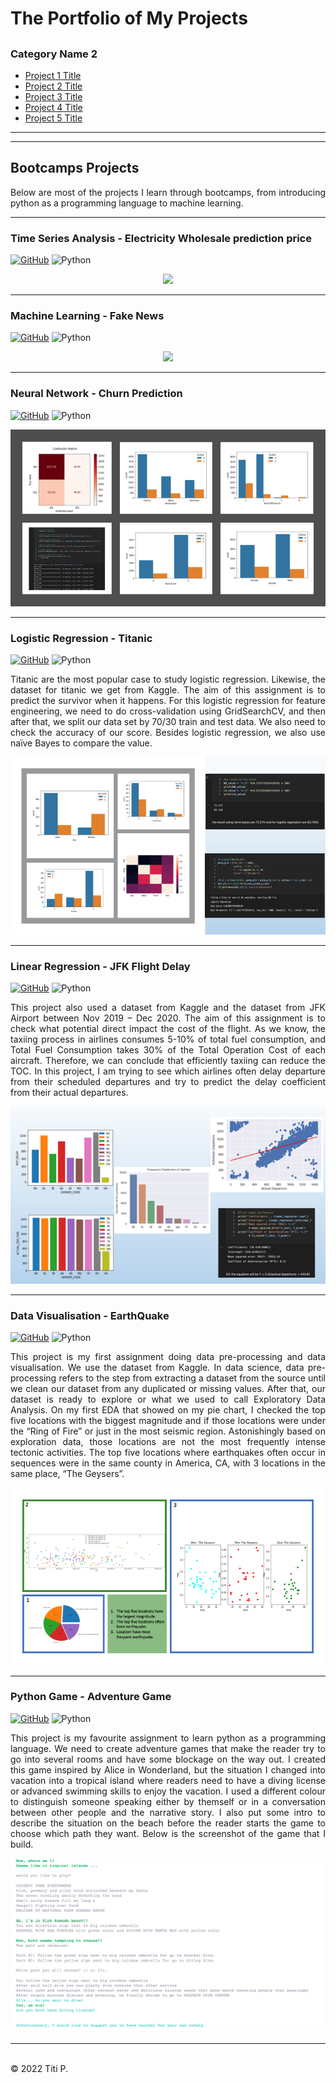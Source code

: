 # The Portfolio of My Projects
## 

### Category Name 2

- [Project 1 Title](http://example.com/)
- [Project 2 Title](http://example.com/)
- [Project 3 Title](http://example.com/)
- [Project 4 Title](http://example.com/)
- [Project 5 Title](http://example.com/)
---

---
## Bootcamps Projects
<p align ="justify"> Below are most of the projects I learn through bootcamps, from introducing python as a programming language to machine learning.</p>

---
### Time Series Analysis  -  Electricity Wholesale prediction price
[![GitHub](https://img.shields.io/badge/github-%23121011.svg?style=for-the-badge&logo=github&logoColor=white)](https://github.com/upperAdd/final-project)
![Python](https://img.shields.io/badge/python-3670A0?style=for-the-badge&logo=python&logoColor=ffdd54)
<p align="justify">
</p>
<center><img src="images/.png?raw=true"/></center>

---
### Machine Learning  -  Fake News
[![GitHub](https://img.shields.io/badge/github-%23121011.svg?style=for-the-badge&logo=github&logoColor=white)](https://github.com/upperAdd/Fake-News-)
![Python](https://img.shields.io/badge/python-3670A0?style=for-the-badge&logo=python&logoColor=ffdd54)
<p align="justify">
</p>
<center><img src="images/.png?raw=true"/></center>

---
### Neural Network -  Churn Prediction
[![GitHub](https://img.shields.io/badge/github-%23121011.svg?style=for-the-badge&logo=github&logoColor=white)](https://github.com/upperAdd/Neural-Networks)
![Python](https://img.shields.io/badge/python-3670A0?style=for-the-badge&logo=python&logoColor=ffdd54)
<p align="justify">
</p>
<center><img src="images/ANN.png?raw=true"/></center>

---
### Logistic Regression -  Titanic
[![GitHub](https://img.shields.io/badge/github-%23121011.svg?style=for-the-badge&logo=github&logoColor=white)](https://github.com/upperAdd/Logistic-Regression-Assignment)
![Python](https://img.shields.io/badge/python-3670A0?style=for-the-badge&logo=python&logoColor=ffdd54)
<p align="justify">Titanic are the most popular case to study logistic regression. Likewise, the dataset for titanic we get from Kaggle. The aim of this assignment is to predict the survivor when it happens. For this logistic regression for feature engineering, we need to do cross-validation using GridSearchCV, and then after that, we split our data set by 70/30 train and test data. We also need to check the accuracy of our score. Besides logistic regression, we also use naïve Bayes to compare the value.</p>
<center><img src="images/logistic.png?raw=true"/></center>

---
### Linear Regression -  JFK Flight Delay 
[![GitHub](https://img.shields.io/badge/github-%23121011.svg?style=for-the-badge&logo=github&logoColor=white)](https://github.com/upperAdd/Linear-Regression-Assignment)
![Python](https://img.shields.io/badge/python-3670A0?style=for-the-badge&logo=python&logoColor=ffdd54)
<p align="justify">This project also used a dataset from Kaggle and the dataset from JFK Airport between Nov 2019 – Dec 2020. The aim of this assignment is to check what potential direct impact the cost of the flight. As we know, the taxiing process in airlines consumes 5-10% of total fuel consumption, and Total Fuel Consumption takes 30% of the Total Operation Cost of each aircraft. Therefore, we can conclude that efficiently taxiing can reduce the TOC. In this project, I am trying to see which airlines often delay departure from their scheduled departures and try to predict the delay coefficient from their actual departures.</p>
<center><img src="images/linear.png?raw=true"/></center>

---
### Data Visualisation -  EarthQuake
[![GitHub](https://img.shields.io/badge/github-%23121011.svg?style=for-the-badge&logo=github&logoColor=white)](https://github.com/upperAdd/DV_assigment)
![Python](https://img.shields.io/badge/python-3670A0?style=for-the-badge&logo=python&logoColor=ffdd54)
<p align="justify">This project is my first assignment doing data pre-processing and data visualisation. We use the dataset from Kaggle. In data science, data pre-processing refers to the step from extracting a dataset from the source until we clean our dataset from any duplicated or missing values. After that, our dataset is ready to explore or what we used to call Exploratory Data Analysis. On my first EDA that showed on my pie chart, I checked the top five locations with the biggest magnitude and if those locations were under the “Ring of Fire” or just in the most seismic region. Astonishingly based on exploration data, those locations are not the most frequently intense tectonic activities. The top five locations where earthquakes often occur in sequences were in the same county in America, CA, with 3 locations in the same place, “The Geysers”.
</p>
<center><img src="images/DV assignment.png?raw=true"/></center>

---
### Python Game - Adventure Game
[![GitHub](https://img.shields.io/badge/github-%23121011.svg?style=for-the-badge&logo=github&logoColor=white)](https://github.com/upperAdd/Adventure-Game-DA_week-2)
![Python](https://img.shields.io/badge/python-3670A0?style=for-the-badge&logo=python&logoColor=ffdd54)
<p align="justify">This project is my favourite assignment to learn python as a programming language. We need to create adventure games that make the reader try to go into several rooms and have some blockage on the way out. I created this game inspired by Alice in Wonderland, but the situation I changed into vacation into a tropical island where readers need to have a diving license or advanced swimming skills to enjoy the vacation. I used a different colour to distinguish someone speaking either by themself or in a conversation between other people and the narrative story. I also put some intro to describe the situation on the beach before the reader starts the game to choose which path they want. Below is the screenshot of the game that I build.</p>
<center><img src="images/adventure game.png?raw=true"/></center>

---
<br>
<left> © 2022 Titi P.</left>
